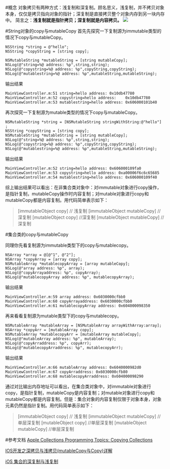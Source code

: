 #概念
对象拷贝有两种方式：浅复制和深复制。顾名思义，浅复制，并不拷贝对象本身，仅仅是拷贝指向对象的指针；深复制是直接拷贝整个对象内存到另一块内存中。
简言之：**浅复制就是指针拷贝；深复制就是内容拷贝。**
![](http://upload-images.jianshu.io/upload_images/1648908-1a62a3f459f94e5e.png?imageMogr2/auto-orient/strip%7CimageView2/2/w/1240)

#String对象的copy与mutableCopy
  首先先探究一下复制源为immutable类型的情况下copy与mutableCopy。

    NSString *string = @"hello";
    NSString *copyString = [string copy];
  
    NSMutableString *mutableString = [string mutableCopy];
    NSLog(@"string=%@ address: %p",string,string);
    NSLog(@"copystring=%@ address: %p",copyString,copyString);
    NSLog(@"mutablestring=%@ address: %p",mutableString,mutableString);

输出结果

    MainViewController.m:51	string=hello address: 0x10db47780
    MainViewController.m:52	copystring=hello address:    0x10db47780
    MainViewController.m:53	mutablestring=hello address: 0x606000101b40

再次探究一下复制源为mutable类型的情况下copy与mutableCopy。

    NSMutableString *string = [NSMutableString stringWithString:@"hello"] ;
    NSString *copyString = [string copy];
    NSMutableString *mutableString = [string mutableCopy];
    NSLog(@"string=%@ address: %p",string,string);
    NSLog(@"copystring=%@ address: %p",copyString,copyString);
    NSLog(@"mutablestring=%@ address: %p",mutableString,mutableString);

输出结果

    MainViewController.m:52	string=hello address: 0x606000109fa0
    MainViewController.m:53	copystring=hello address: 0xa00006f6c6c65685
    MainViewController.m:54	mutablestring=hello address: 0x606000109f40

 综上输出结果可以看出：在非集合类对象中：对immutable对象进行copy操作，是指针复制，mutableCopy操作时内容复制；对mutable对象进行copy和mutableCopy都是内容复制。用代码简单表示如下：

>[immutableObject copy] // 浅复制
[immutableObject mutableCopy] //深复制
[mutableObject copy] //深复制
[mutableObject mutableCopy] //深复制


#集合类的copy与mutableCopy

同理你先看复制源为immutable类型下的copy与mutablecopy。

    NSArray *array = @[@"1", @"2"];
    NSArray *copyArray = [array copy];
    NSMutableArray *mutablecopyArray = [array mutableCopy];
    NSLog(@"array address: %p", array);
    NSLog(@"copyArrayaddress: %p", copyArray);
    NSLog(@"mutablecopyArray address: %p", mutablecopyArray);

输出结果

    MainViewController.m:59	array address: 0x6030000cfbb0
    MainViewController.m:60	copyArrayaddress: 0x6030000cfbb0
    MainViewController.m:61	mutablecopyArray address: 0x604000098350

再来看看复制源为mutable类型下的copy与mutablecopy。

    NSMutableArray *mutableArray = [NSMutableArray arrayWithArray:array];
    NSArray *copyArr = [mutableArray copy];
    NSMutableArray *mutablecopyArr = [mutableArray mutableCopy];
    NSLog(@"mutableArray address: %p", mutableArray);
    NSLog(@"copyArraddress: %p", copyArr);
    NSLog(@"mutablecopyArraddress: %p", mutablecopyArr);

输出结果

    MainViewController.m:66	mutableArray address: 0x6040000982d0
    MainViewController.m:67	copyArraddress: 0x6030000cfb80
    MainViewController.m:68	mutablecopyArraddress: 0x604000098290

通过对比输出内存地址可以看出，在集合类对象中，对immutable对象进行copy，是指针复制，mutableCopy是内容复制；对mutable对象进行copy和mutableCopy都是内容复制。但是：集合对象的内容复制仅限于对象本身，对象元素仍然是指针复制。用代码简单表示如下：

>[immutableObject copy] // 浅复制
[immutableObject mutableCopy] //单层深复制
[mutableObject copy] //单层深复制
[mutableObject mutableCopy] //单层深复制

#参考文档
[Apple Collections Programming Topics: Copying Collections ](https://developer.apple.com/library/mac/documentation/cocoa/conceptual/Collections/Articles/Copying.html#//apple_ref/doc/uid/TP40010162-SW3)

[IOS开发之深拷贝与浅拷贝(mutableCopy与Copy)详解](http://www.cnblogs.com/ydhliphonedev/archive/2012/04/27/2473927.html)

[iOS 集合的深复制与浅复制](https://www.zybuluo.com/MicroCai/note/50592)

